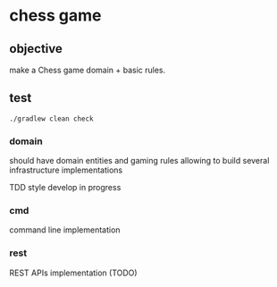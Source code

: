 
# chess game 

## objective

make a Chess game domain + basic rules.


## test

    ./gradlew clean check


### domain

should have domain entities and gaming rules allowing to build several infrastructure implementations

TDD style develop in progress


### cmd

command line implementation


### rest

REST APIs implementation (TODO)
